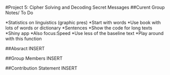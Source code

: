 #Project 5: Cipher Solving and Decoding Secret Messages
##Curent Group Notes/ To Do

*Statistics on linguistics (graphic pres)
*Start with words
*Use book with lots of words or dictionary
*Sentences
*Show the code for long texts
*Shiny app
*Also focus:Speed
*Use less of the baseline text
*Play around with this function


##Absract
INSERT

##Group Members
INSERT

##Contribution Statement
INSERT



